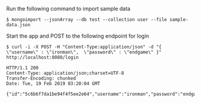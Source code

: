 
Run the following command to import sample data
```commandline
$ mongoimport --jsonArray --db test --collection user --file sample-data.json
```

Start the app and POST to the following endpoint for login
```commandline
$ curl -i -X POST -H "Content-Type:application/json" -d "{  \"username\" : \"ironman\",  \"password\" : \"endgame\" }" http://localhost:8080/login

HTTP/1.1 200 
Content-Type: application/json;charset=UTF-8
Transfer-Encoding: chunked
Date: Tue, 19 Feb 2019 03:20:04 GMT

{"id":"5c6b6f7da1be94f4f5ee2e64","username":"ironman","password":"endgame","firstName":"Tony","lastName":"Stark"}
```